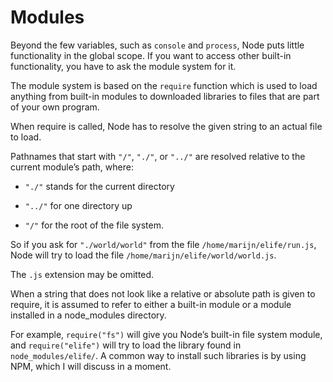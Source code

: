 # Modules

Beyond the few variables, such as `console` and `process`, Node puts little functionality in the global scope. If you want to access other built-in functionality, you have to ask the module system for it.

The module system is based on the `require` function which is used to load anything from built-in modules to downloaded libraries to files that are part of your own program.

When require is called, Node has to resolve the given string to an actual file to load.

Pathnames that start with `"/"`, `"./"`, or `"../"` are resolved relative to the current module’s path, where:

* `"./"` stands for the current directory

* `"../"` for one directory up

* `"/"` for the root of the file system. 

So if you ask for `"./world/world"` from the file `/home/marijn/elife/run.js`, Node will try to load the file `/home/marijn/elife/world/world.js`. 

The `.js` extension may be omitted.

When a string that does not look like a relative or absolute path is given to require, it is assumed to refer to either a built-in module or a module installed in a node_modules directory. 

For example, `require("fs")` will give you Node’s built-in file system module, and `require("elife")` will try to load the library found in `node_modules/elife/`. A common way to install such libraries is by using NPM, which I will discuss in a moment.